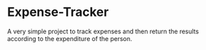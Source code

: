 # Expense-Tracker

A very simple project to track expenses and then return the results according to the expenditure of the person.
